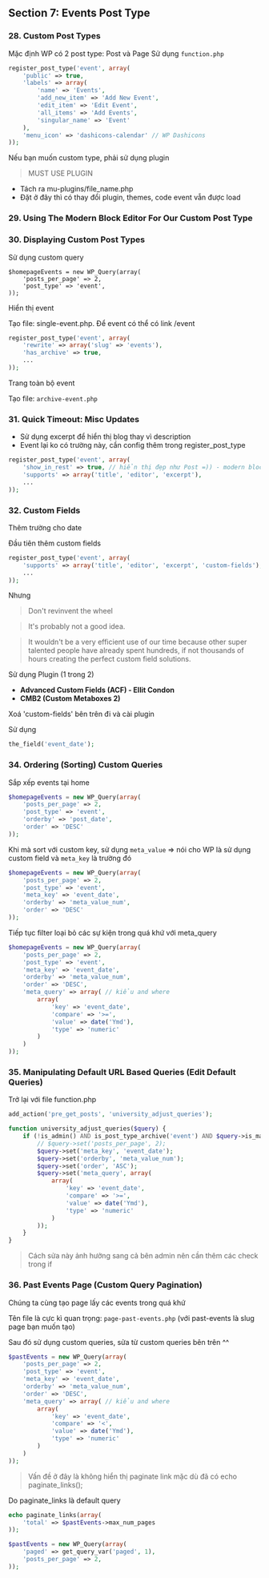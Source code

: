 ## Section 7: Events Post Type

### 28. Custom Post Types
Mặc định WP có 2 post type: Post và Page Sử dụng `function.php`
```php
register_post_type('event', array(
    'public' => true,
    'labels' => array(
        'name' => 'Events',
        'add_new_item' => 'Add New Event',
        'edit_item' => 'Edit Event',
        'all_items' => 'Add Events',
        'singular_name' => 'Event'
    ),
    'menu_icon' => 'dashicons-calendar' // WP Dashicons
));
```

Nếu bạn muốn custom type, phải sử dụng plugin

> MUST USE PLUGIN

- Tách ra mu-plugins/file_name.php
- Đặt ở đây thì có thay đổi plugin, themes, code event vẫn được load

### 29. Using The Modern Block Editor For Our Custom Post Type

### 30. Displaying Custom Post Types
Sử dụng custom query
```
$homepageEvents = new WP_Query(array(
    'posts_per_page' => 2,
    'post_type' => 'event',
));
```

Hiển thị event

Tạo file: single-event.php. Để event có thể có link /event
```php
register_post_type('event', array(
    'rewrite' => array('slug' => 'events'),
    'has_archive' => true,
    ...
));
```

Trang toàn bộ event

Tạo file: `archive-event.php`

### 31. Quick Timeout: Misc Updates
- Sử dụng excerpt để hiển thị blog thay vì description
- Event lại ko có trường này, cần config thêm trong register_post_type
```php
register_post_type('event', array(
    'show_in_rest' => true, // hiển thị đẹp như Post =)) - modern block. Kết hợp editor ở dưới
    'supports' => array('title', 'editor', 'excerpt'),
    ...
));
```

### 32. Custom Fields
Thêm trường cho date

Đầu tiên thêm custom fields

```php
register_post_type('event', array(
    'supports' => array('title', 'editor', 'excerpt', 'custom-fields'),
    ...
));
```

Nhưng

> Don't revinvent the wheel

> It's probably not a good idea.

> It wouldn't be a very efficient use of our time because other super talented people have already spent hundreds, if not thousands of hours creating the perfect custom field solutions.

Sử dụng Plugin (1 trong 2)
- **Advanced Custom Fields (ACF) - Ellit Condon**
- **CMB2 (Custom Metaboxes 2)**

Xoá 'custom-fields' bên trên đi và cài plugin

Sử dụng
```php
the_field('event_date');
```

### 34. Ordering (Sorting) Custom Queries
Sắp xếp events tại home
```php
$homepageEvents = new WP_Query(array(
    'posts_per_page' => 2,
    'post_type' => 'event',
    'orderby' => 'post_date',
    'order' => 'DESC'
));
```

Khi mà sort với custom key, sử dụng `meta_value` => nói cho WP là sử dụng custom field và `meta_key` là trường đó

```php
$homepageEvents = new WP_Query(array(
    'posts_per_page' => 2,
    'post_type' => 'event',
    'meta_key' => 'event_date',
    'orderby' => 'meta_value_num',
    'order' => 'DESC'
));
```
Tiếp tục filter loại bỏ các sự kiện trong quá khứ với meta_query
```php
$homepageEvents = new WP_Query(array(
    'posts_per_page' => 2,
    'post_type' => 'event',
    'meta_key' => 'event_date',
    'orderby' => 'meta_value_num',
    'order' => 'DESC',
    'meta_query' => array( // kiểu and where
        array(
            'key' => 'event_date',
            'compare' => '>=',
            'value' => date('Ymd'),
            'type' => 'numeric'
        )
    )
));
```

### 35. Manipulating Default URL Based Queries (Edit Default Queries)
Trở lại với file function.php
```php
add_action('pre_get_posts', 'university_adjust_queries');

function university_adjust_queries($query) {
    if (!is_admin() AND is_post_type_archive('event') AND $query->is_main_query()) {
        // $query->set('posts_per_page', 2);
        $query->set('meta_key', 'event_date');
        $query->set('orderby', 'meta_value_num');
        $query->set('order', 'ASC');
        $query->set('meta_query', array(
            array(
                'key' => 'event_date',
                'compare' => '>=',
                'value' => date('Ymd'),
                'type' => 'numeric'
            )
        ));
    }
}
```

> Cách sửa này ảnh hưởng sang cả bên admin nên cần thêm các check trong if

### 36. Past Events Page (Custom Query Pagination)
Chúng ta cùng tạo page lấy các events trong quá khứ

Tên file là cực kì quan trọng: `page-past-events.php` (với past-events là slug page bạn muốn tạo)

Sau đó sử dụng custom queries, sửa từ custom queries bên trên ^^

```php
$pastEvents = new WP_Query(array(
    'posts_per_page' => 2,
    'post_type' => 'event',
    'meta_key' => 'event_date',
    'orderby' => 'meta_value_num',
    'order' => 'DESC',
    'meta_query' => array( // kiểu and where
        array(
            'key' => 'event_date',
            'compare' => '<',
            'value' => date('Ymd'),
            'type' => 'numeric'
        )
    )
));
```

> Vấn đề ở đây là không hiển thị paginate link mặc dù đã có echo paginate_links();

Do paginate_links là default query

```php
echo paginate_links(array(
    'total' => $pastEvents->max_num_pages
));
```

```php
$pastEvents = new WP_Query(array(
    'paged' => get_query_var('paged', 1),
    'posts_per_page' => 2,
));
```
